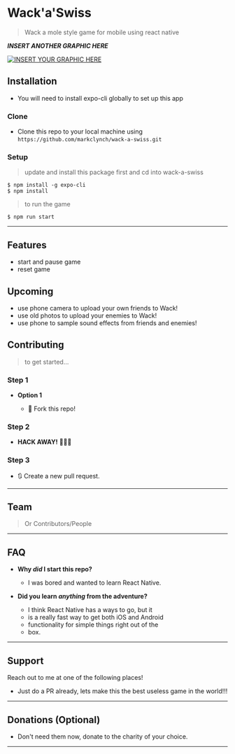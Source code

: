 # Wack'a'Swiss

> Wack a mole style game for mobile using react native

**_INSERT ANOTHER GRAPHIC HERE_**

[![INSERT YOUR GRAPHIC HERE](http://i.imgur.com/dt8AUb6.png)]()

## Installation

- You will need to install expo-cli globally to set up this app

### Clone

- Clone this repo to your local machine using `https://github.com/markclynch/wack-a-swiss.git`

### Setup

> update and install this package first and cd into wack-a-swiss

```shell
$ npm install -g expo-cli
$ npm install
```

> to run the game

```shell
$ npm run start

```

---

## Features

- start and pause game
- reset game

## Upcoming

- use phone camera to upload your own friends to Wack!
- use old photos to upload your enemies to Wack!
- use phone to sample sound effects from friends and enemies!

## Contributing

> to get started...

### Step 1

- **Option 1**

  - 🍴 Fork this repo!

### Step 2

- **HACK AWAY!** 🔨🔨🔨

### Step 3

- 🔃 Create a new pull request.

---

## Team

> Or Contributors/People

---

## FAQ

- **Why _did_ I start this repo?**

  - I was bored and wanted to learn React Native.

- **Did you learn _anything_ from the adventure?**
  - I think React Native has a ways to go, but it
  - is a really fast way to get both iOS and Android
  - functionality for simple things right out of the
  - box.

---

## Support

Reach out to me at one of the following places!

- Just do a PR already, lets make this the best useless game in the world!!!

---

## Donations (Optional)

- Don't need them now, donate to the charity of your choice.

---
